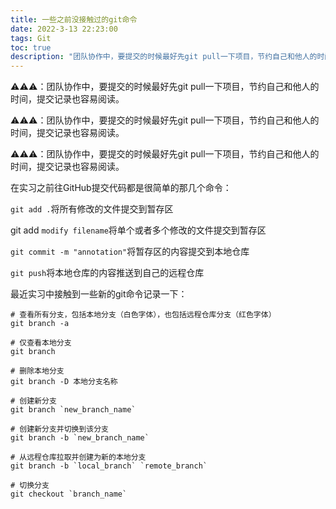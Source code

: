 ```yaml
---
title: 一些之前没接触过的git命令
date: 2022-3-13 22:23:00
tags: Git
toc: true
description: "团队协作中，要提交的时候最好先git pull一下项目，节约自己和他人的时间，提交记录也容易阅读。"
---
```




⚠️⚠️⚠️：团队协作中，要提交的时候最好先git pull一下项目，节约自己和他人的时间，提交记录也容易阅读。

⚠️⚠️⚠️：团队协作中，要提交的时候最好先git pull一下项目，节约自己和他人的时间，提交记录也容易阅读。

⚠️⚠️⚠️：团队协作中，要提交的时候最好先git pull一下项目，节约自己和他人的时间，提交记录也容易阅读。



在实习之前往GitHub提交代码都是很简单的那几个命令：

`git add .`将所有修改的文件提交到暂存区

git add `modify filename`将单个或者多个修改的文件提交到暂存区

`git commit -m "annotation"`将暂存区的内容提交到本地仓库

`git push`将本地仓库的内容推送到自己的远程仓库



最近实习中接触到一些新的git命令记录一下：

```shell
# 查看所有分支，包括本地分支（白色字体），也包括远程仓库分支（红色字体）
git branch -a

# 仅查看本地分支
git branch

# 删除本地分支
git branch -D 本地分支名称

# 创建新分支
git branch `new_branch_name`

# 创建新分支并切换到该分支
git branch -b `new_branch_name`

# 从远程仓库拉取并创建为新的本地分支
git branch -b `local_branch` `remote_branch`

# 切换分支
git checkout `branch_name`
```